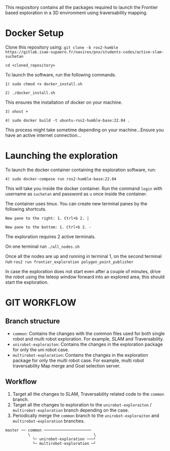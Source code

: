 This respository contains all the packages required to launch the Frontier based exploration in a 3D environment using traversability mapping.

# Docker Setup

Clone this repository using: ```git clone -b ros2-humble https://gitlab.isae-supaero.fr/navires/pnx/students-codes/active-slam-suchetan```

```cd <cloned_repository>```

To launch the software, run the following commands.

```1) sudo chmod +x docker_install.sh```

```2) ./docker_install.sh```

This ensures the installation of docker on your machine.

```3) xhost +```

```4) sudo docker build -t ubuntu-ros2-humble-base:22.04 .```

This process might take sometime depending on your machine...Ensure you have an active internet connection...


# Launching the exploration

To launch the docker container containing the exploration software, run:

```4) sudo docker-compose run ros2-humble-base:22.04```

This will take you inside the docker container. Run the command ```login``` with username as ```suchetan``` and password as ```u``` once inside the container.

The container uses tmux. You can create new terminal panes by the following shortcuts.

```New pane to the right: 1. Ctrl+b 2. |```

```New pane to the bottom: 1. Ctrl+b 2. -```

The exploration requires 2 active terminals.

On one terminal run ```./all_nodes.sh```

Once all the nodes are up and running in terminal 1, on the second terminal run ```ros2 run frontier_exploration polygon_point_publisher```

In case the exploration does not start even after a couple of minutes, drive the robot using the teleop window forward into an explored area, this should start the exploration.


# GIT WORKFLOW

## Branch structure
- `common`: Contains the changes with the common files used for both single robot and multi robot exploration. For example, SLAM and Traversability.
- `unirobot-exploraiton`: Contains the changes in the exploration package for only the uni robot case.
- `multirobot-exploration`: Contains the changes in the exploration package for only the multi robot case. For example, multi robot traversability Map merge and Goal selection server.

## Workflow
1. Target all the changes to SLAM, Traversability related code to the `common` branch.
2. Target all the changes to exploration to the `unirobot-exploraiton` / `multirobot-exploration` branch depending on the case.
3. Periodically merge the `common` branch to the `unirobot-exploraiton` and `multirobot-exploration` branches.

```plaintext
master ── common ─────────────────────
          \                            \
            └─ unirobot-exploration ───┘
            └─ multirobot-exploration ─┘
